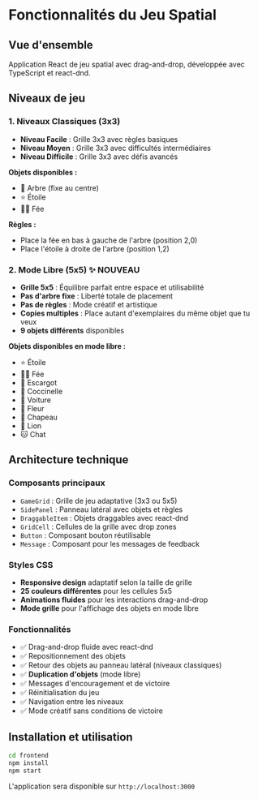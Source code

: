 # Fonctionnalités du Jeu Spatial

## Vue d'ensemble

Application React de jeu spatial avec drag-and-drop, développée avec TypeScript et react-dnd.

## Niveaux de jeu

### 1. Niveaux Classiques (3x3)

- **Niveau Facile** : Grille 3x3 avec règles basiques
- **Niveau Moyen** : Grille 3x3 avec difficultés intermédiaires
- **Niveau Difficile** : Grille 3x3 avec défis avancés

**Objets disponibles :**

- 🌳 Arbre (fixe au centre)
- ⭐ Étoile
- 🧚‍♀️ Fée

**Règles :**

- Place la fée en bas à gauche de l'arbre (position 2,0)
- Place l'étoile à droite de l'arbre (position 1,2)

### 2. Mode Libre (5x5) ✨ NOUVEAU

- **Grille 5x5** : Équilibre parfait entre espace et utilisabilité
- **Pas d'arbre fixe** : Liberté totale de placement
- **Pas de règles** : Mode créatif et artistique
- **Copies multiples** : Place autant d'exemplaires du même objet que tu veux
- **9 objets différents** disponibles

**Objets disponibles en mode libre :**

- ⭐ Étoile
- 🧚‍♀️ Fée
- 🐌 Escargot
- 🐞 Coccinelle
- 🚗 Voiture
- 🌸 Fleur
- 🎩 Chapeau
- 🦁 Lion
- 🐱 Chat

## Architecture technique

### Composants principaux

- `GameGrid` : Grille de jeu adaptative (3x3 ou 5x5)
- `SidePanel` : Panneau latéral avec objets et règles
- `DraggableItem` : Objets draggables avec react-dnd
- `GridCell` : Cellules de la grille avec drop zones
- `Button` : Composant bouton réutilisable
- `Message` : Composant pour les messages de feedback

### Styles CSS

- **Responsive design** adaptatif selon la taille de grille
- **25 couleurs différentes** pour les cellules 5x5
- **Animations fluides** pour les interactions drag-and-drop
- **Mode grille** pour l'affichage des objets en mode libre

### Fonctionnalités

- ✅ Drag-and-drop fluide avec react-dnd
- ✅ Repositionnement des objets
- ✅ Retour des objets au panneau latéral (niveaux classiques)
- ✅ **Duplication d'objets** (mode libre)
- ✅ Messages d'encouragement et de victoire
- ✅ Réinitialisation du jeu
- ✅ Navigation entre les niveaux
- ✅ Mode créatif sans conditions de victoire

## Installation et utilisation

```bash
cd frontend
npm install
npm start
```

L'application sera disponible sur `http://localhost:3000`
